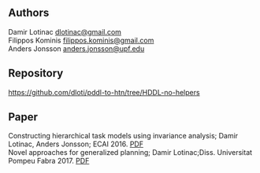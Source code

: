 ## Authors
Damir Lotinac <dlotinac@gmail.com>  
Filippos Kominis <filippos.kominis@gmail.com>  
Anders Jonsson <anders.jonsson@upf.edu>

## Repository
https://github.com/dloti/pddl-to-htn/tree/HDDL-no-helpers

## Paper
Constructing hierarchical task models using invariance analysis; Damir Lotinac, Anders Jonsson; ECAI 2016. [PDF](https://pdfs.semanticscholar.org/93e8/f422f8ce4ab102b2a4d2e4cd57af19e605b8.pdf)  
Novel approaches for generalized planning; Damir Lotinac;Diss. Universitat Pompeu Fabra 2017. [PDF](https://www.tdx.cat/handle/10803/458525#page=1)
